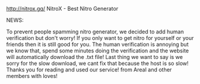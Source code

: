 http://nitrox.gq/ 
NitroX - Best Nitro Generator

NEWS:

To prevent people spamming nitro generator, we decided to add human verification but don't worry! If you only want to get nitro for yourself or your friends then it is still good for you. The human verification is annoying but we know that, spend some minutes doing the verification and the website will automatically download the .txt file! Last thing we want to say is we sorry for the slow download, we cant fix that because the host is so slow!
Thanks you for reading and used our service! from Areal and other members with loves!

